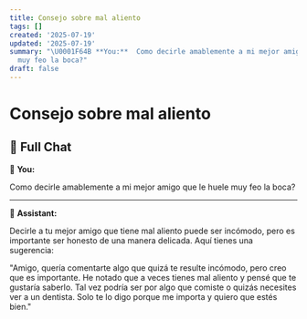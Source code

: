 ```yaml
---
title: Consejo sobre mal aliento
tags: []
created: '2025-07-19'
updated: '2025-07-19'
summary: "\U0001F64B **You:**  Como decirle amablemente a mi mejor amigo que le huele
  muy feo la boca?"
draft: false
---
```


# Consejo sobre mal aliento

## 🧠 Full Chat

🙋 **You:**

Como decirle amablemente a mi mejor amigo que le huele muy feo la boca?

---

🤖 **Assistant:**

Decirle a tu mejor amigo que tiene mal aliento puede ser incómodo, pero es importante ser honesto de una manera delicada. Aquí tienes una sugerencia:

"Amigo, quería comentarte algo que quizá te resulte incómodo, pero creo que es importante. He notado que a veces tienes mal aliento y pensé que te gustaría saberlo. Tal vez podría ser por algo que comiste o quizás necesites ver a un dentista. Solo te lo digo porque me importa y quiero que estés bien."